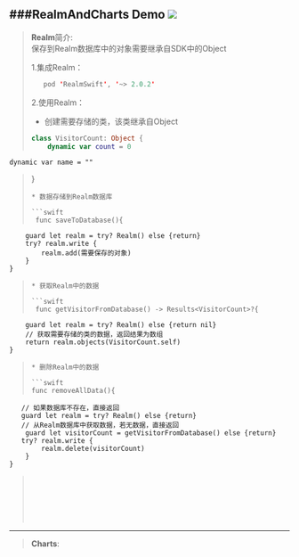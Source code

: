 ###RealmAndCharts Demo
![](https://img.shields.io/badge/platform-iOS-blue.svg)
---
> **Realm**简介:  
> 保存到Realm数据库中的对象需要继承自SDK中的Object  
> 
> 1.集成Realm： 
> 
> ```swift
>    pod 'RealmSwift', '~> 2.0.2'
> ```
>  2.使用Realm：
>   
> * 创建需要存储的类，该类继承自Object
> 
> ```swift
> class VisitorCount: Object {
>     dynamic var count = 0    
    dynamic var name = ""
> }
> ``` 
> * 数据存储到Realm数据库
> 
> ```swift
>  func saveToDatabase(){
        guard let realm = try? Realm() else {return}
        try? realm.write {
            realm.add(需要保存的对象)   
        }
    }
> ```
> * 获取Realm中的数据
> 
> ```swift
>  func getVisitorFromDatabase() -> Results<VisitorCount>?{   
        guard let realm = try? Realm() else {return nil} 
        // 获取需要存储的类的数据，返回结果为数组 
        return realm.objects(VisitorCount.self) 
    }
> ```
> * 删除Realm中的数据
> 
> ```swift
> func removeAllData(){
       // 如果数据库不存在，直接返回
       guard let realm = try? Realm() else {return}
       // 从Realm数据库中获取数据，若无数据，直接返回
        guard let visitorCount = getVisitorFromDatabase() else {return}
       try? realm.write {
            realm.delete(visitorCount)
        }
    }
> ```
> 
> 
> 
> 
> 
>    
> 

---


> **Charts**: